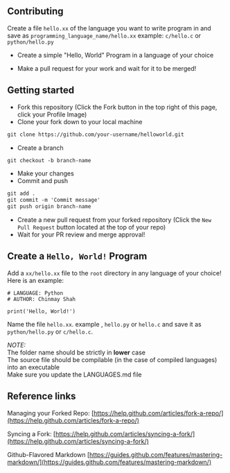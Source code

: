 ## Contributing
Create a file `hello.xx` of the language you want to write program in and save as
`programming_language_name/hello.xx`
example: `c/hello.c` or `python/hello.py`

* Create a simple "Hello, World" Program in a language of your choice

* Make a pull request for your work and wait for it to be merged!

## Getting started
* Fork this repository (Click the Fork button in the top right of this page, click your Profile Image)
* Clone your fork down to your local machine

```markdown
git clone https://github.com/your-username/helloworld.git
```

* Create a branch

```markdown
git checkout -b branch-name
```

* Make your changes 
* Commit and push

```markdown
git add .
git commit -m 'Commit message'
git push origin branch-name
```

* Create a new pull request from your forked repository (Click the `New Pull Request` button located at the top of your repo)
* Wait for your PR review and merge approval!

## Create a `Hello, World!` Program
Add a `xx/hello.xx` file to the `root` directory in any language of your choice! Here is an example:

```
# LANGUAGE: Python
# AUTHOR: Chinmay Shah

print('Hello, World!')
```

Name the file `hello.xx`. example , `hello.py` or `hello.c` and save it as `python/hello.py` or `c/hello.c`.

*NOTE:*<br/>
The folder name should be strictly in __lower__ case<br/>
The source file should be compilable (in the case of compiled languages) into an executable<br/>
Make sure you update the LANGUAGES.md file<br/>


## Reference links

Managing your Forked Repo: [https://help.github.com/articles/fork-a-repo/](https://help.github.com/articles/fork-a-repo/)

Syncing a Fork: [https://help.github.com/articles/syncing-a-fork/](https://help.github.com/articles/syncing-a-fork/)

Github-Flavored Markdown [https://guides.github.com/features/mastering-markdown/](https://guides.github.com/features/mastering-markdown/)
